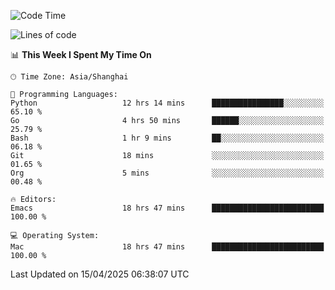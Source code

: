 <!--START_SECTION:waka-->
![Code Time](http://img.shields.io/badge/Code%20Time-2%2C636%20hrs%2012%20mins-blue)

![Lines of code](https://img.shields.io/badge/From%20Hello%20World%20I%27ve%20Written-335.3%20thousand%20lines%20of%20code-blue)

📊 **This Week I Spent My Time On** 

```text
🕑︎ Time Zone: Asia/Shanghai

💬 Programming Languages: 
Python                   12 hrs 14 mins      ████████████████░░░░░░░░░   65.10 % 
Go                       4 hrs 50 mins       ██████░░░░░░░░░░░░░░░░░░░   25.79 % 
Bash                     1 hr 9 mins         ██░░░░░░░░░░░░░░░░░░░░░░░   06.18 % 
Git                      18 mins             ░░░░░░░░░░░░░░░░░░░░░░░░░   01.65 % 
Org                      5 mins              ░░░░░░░░░░░░░░░░░░░░░░░░░   00.48 % 

🔥 Editors: 
Emacs                    18 hrs 47 mins      █████████████████████████   100.00 % 

💻 Operating System: 
Mac                      18 hrs 47 mins      █████████████████████████   100.00 % 
```


 Last Updated on 15/04/2025 06:38:07 UTC
<!--END_SECTION:waka-->
